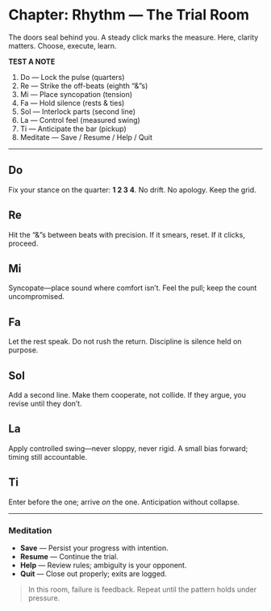 # Chapter: Rhythm — The Trial Room

The doors seal behind you. A steady click marks the measure.
Here, clarity matters. Choose, execute, learn.

**TEST A NOTE**
1. Do — Lock the pulse (quarters)
2. Re — Strike the off-beats (eighth “&”s)
3. Mi — Place syncopation (tension)
4. Fa — Hold silence (rests & ties)
5. Sol — Interlock parts (second line)
6. La — Control feel (measured swing)
7. Ti — Anticipate the bar (pickup)
8. Meditate — Save / Resume / Help / Quit

---

## Do
Fix your stance on the quarter: **1 2 3 4**.
No drift. No apology. Keep the grid.

## Re
Hit the “&”s between beats with precision.
If it smears, reset. If it clicks, proceed.

## Mi
Syncopate—place sound where comfort isn’t.
Feel the pull; keep the count uncompromised.

## Fa
Let the rest speak. Do not rush the return.
Discipline is silence held on purpose.

## Sol
Add a second line. Make them cooperate, not collide.
If they argue, you revise until they don’t.

## La
Apply controlled swing—never sloppy, never rigid.
A small bias forward; timing still accountable.

## Ti
Enter before the one; arrive *on* the one.
Anticipation without collapse.

---

### Meditation
- **Save** — Persist your progress with intention.
- **Resume** — Continue the trial.
- **Help** — Review rules; ambiguity is your opponent.
- **Quit** — Close out properly; exits are logged.

> In this room, failure is feedback.
> Repeat until the pattern holds under pressure.
